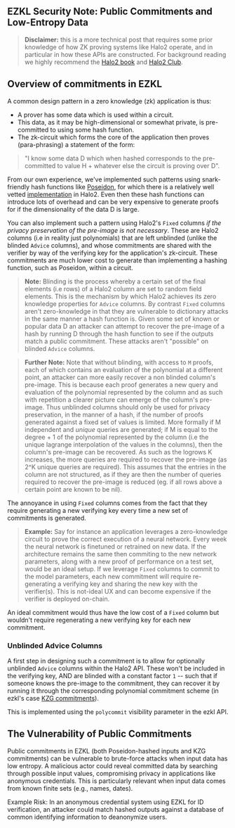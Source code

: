 ## EZKL Security Note: Public Commitments and Low-Entropy Data

> **Disclaimer:** this is a more technical post that requires some prior knowledge of how ZK proving systems like Halo2 operate, and in particular in how these APIs are constructed. For background reading we highly recommend the [Halo2 book](https://zcash.github.io/halo2/) and [Halo2 Club](https://halo2.club/).

## Overview of commitments in EZKL

A common design pattern in a zero knowledge (zk) application is thus:
- A prover has some data which is used within a circuit.
- This data, as it may be high-dimensional or somewhat private, is pre-committed to using some hash function.
- The zk-circuit which forms the core of the application then proves (para-phrasing) a statement of the form:
>"I know some data D which when hashed corresponds to the pre-committed to value H + whatever else the circuit is proving over D". 

From our own experience, we've implemented such patterns using snark-friendly hash functions like [Poseidon](https://www.poseidon-hash.info/), for which there is a relatively well vetted [implementation](https://docs.rs/halo2_gadgets/latest/halo2_gadgets/poseidon/index.html) in Halo2. Even then these hash functions can introduce lots of overhead and can be very expensive to generate proofs for if the dimensionality of the data D is large. 

You can also implement such a pattern using Halo2's `Fixed` columns _if the privacy preservation of the pre-image is not necessary_. These are Halo2 columns (i.e in reality just polynomials) that are left unblinded (unlike the blinded `Advice` columns), and whose commitments are shared with the verifier by way of the verifying key for the application's zk-circuit. These commitments are much lower cost to generate than implementing a hashing function, such as Poseidon, within a circuit.

> **Note:** Blinding is the process whereby a certain set of the final elements (i.e rows) of a Halo2 column are set to random field elements. This is the mechanism by which Halo2 achieves its zero knowledge properties for `Advice` columns. By contrast `Fixed` columns aren't zero-knowledge in that they are vulnerable to dictionary attacks in the same manner a hash function is. Given some set of known or popular data D an attacker can attempt to recover the pre-image of a hash by running D through the hash function to see if the outputs match a public commitment. These attacks aren't "possible" on blinded `Advice` columns.

> **Further Note:** Note that without blinding, with access to `M` proofs, each of which contains an evaluation of the polynomial at a different point, an attacker can more easily recover a non blinded column's pre-image. This is because each proof generates a new query and evaluation of the polynomial represented by the column and as such with repetition a clearer picture can emerge of the column's pre-image. Thus unblinded columns should only be used for privacy preservation, in the manner of a hash, if the number of proofs generated against a fixed set of values is limited. More formally if M independent and _unique_ queries are generated; if M is equal to the degree + 1 of the polynomial represented by the column (i.e the unique lagrange interpolation of the values in the columns), then the column's pre-image can be recovered. As such as the logrows K increases, the more queries are required to recover the pre-image (as 2^K unique queries are required). This assumes that the entries in the column are not structured, as if they are then the number of queries required to recover the pre-image is reduced (eg. if all rows above a certain point are known to be nil).

The annoyance in using `Fixed` columns comes from the fact that they require generating a new verifying key every time a new set of commitments is generated.

> **Example:** Say for instance an application leverages a zero-knowledge circuit to prove the correct execution of a neural network. Every week the neural network is finetuned or retrained on new data. If the architecture remains the same then commiting to the new network parameters, along with a new proof of performance on a test set, would be an ideal setup. If we leverage `Fixed` columns to commit to the model parameters, each new commitment will require re-generating a  verifying key and sharing the new key with the verifier(s). This is not-ideal UX and can become expensive if the verifier is deployed on-chain. 

An ideal commitment would thus have the low cost of a `Fixed`  column but wouldn't require regenerating a new verifying key for each new commitment.

### Unblinded Advice Columns

A first step in designing such a commitment is to allow for optionally unblinded `Advice` columns within the Halo2 API. These won't be included in the verifying key, AND are blinded with a constant factor `1` -- such that if someone knows the pre-image to the commitment, they can recover it by running it through the corresponding polynomial commitment scheme (in ezkl's case [KZG commitments](https://dankradfeist.de/ethereum/2020/06/16/kate-polynomial-commitments.html)). 

This is implemented using the `polycommit` visibility parameter in the ezkl API.

## The Vulnerability of Public Commitments


Public commitments in EZKL (both Poseidon-hashed inputs and KZG commitments) can be vulnerable to brute-force attacks when input data has low entropy. A malicious actor could reveal committed data by searching through possible input values, compromising privacy in applications like anonymous credentials. This is particularly relevant when input data comes from known finite sets (e.g., names, dates).

Example Risk: In an anonymous credential system using EZKL for ID verification, an attacker could match hashed outputs against a database of common identifying information to deanonymize users.



